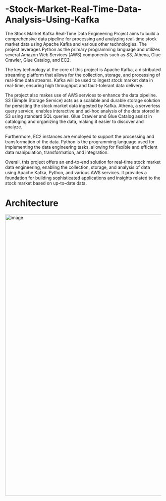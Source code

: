 # -Stock-Market-Real-Time-Data-Analysis-Using-Kafka
The Stock Market Kafka Real-Time Data Engineering Project aims to build a comprehensive data pipeline for processing and analyzing real-time stock market data using Apache Kafka and various other technologies. The project leverages Python as the primary programming language and utilizes several Amazon Web Services (AWS) components such as S3, Athena, Glue Crawler, Glue Catalog, and EC2.

The key technology at the core of this project is Apache Kafka, a distributed streaming platform that allows for the collection, storage, and processing of real-time data streams. Kafka will be used to ingest stock market data in real-time, ensuring high throughput and fault-tolerant data delivery.

The project also makes use of AWS services to enhance the data pipeline. S3 (Simple Storage Service) acts as a scalable and durable storage solution for persisting the stock market data ingested by Kafka. Athena, a serverless query service, enables interactive and ad-hoc analysis of the data stored in S3 using standard SQL queries. Glue Crawler and Glue Catalog assist in cataloging and organizing the data, making it easier to discover and analyze.

Furthermore, EC2 instances are employed to support the processing and transformation of the data. Python is the programming language used for implementing the data engineering tasks, allowing for flexible and efficient data manipulation, transformation, and integration.

Overall, this project offers an end-to-end solution for real-time stock market data engineering, enabling the collection, storage, and analysis of data using Apache Kafka, Python, and various AWS services. It provides a foundation for building sophisticated applications and insights related to the stock market based on up-to-date data.

# Architecture
<img width="905" alt="image" src="https://github.com/mohamedabdelmohsen254/-Stock-Market-Real-Time-Data-Analysis-Using-Kafka/assets/77416420/4012a193-cf0b-44c2-92d5-f0ee6aae7f51">
